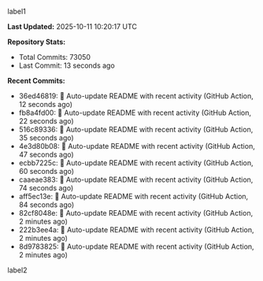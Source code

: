 
label1 
<!-- ACTIVITY_START -->
**Last Updated:** 2025-10-11 10:20:17 UTC

**Repository Stats:**
- Total Commits: 73050
- Last Commit: 13 seconds ago

**Recent Commits:**
- 36ed46819: 🤖 Auto-update README with recent activity (GitHub Action, 12 seconds ago)
- fb8a4fd00: 🤖 Auto-update README with recent activity (GitHub Action, 22 seconds ago)
- 516c89336: 🤖 Auto-update README with recent activity (GitHub Action, 35 seconds ago)
- 4e3d80b08: 🤖 Auto-update README with recent activity (GitHub Action, 47 seconds ago)
- ecbb7225c: 🤖 Auto-update README with recent activity (GitHub Action, 60 seconds ago)
- caaeae383: 🤖 Auto-update README with recent activity (GitHub Action, 74 seconds ago)
- aff5ec13e: 🤖 Auto-update README with recent activity (GitHub Action, 84 seconds ago)
- 82cf8048e: 🤖 Auto-update README with recent activity (GitHub Action, 2 minutes ago)
- 222b3ee4a: 🤖 Auto-update README with recent activity (GitHub Action, 2 minutes ago)
- 8d9783825: 🤖 Auto-update README with recent activity (GitHub Action, 2 minutes ago)
<!-- ACTIVITY_END -->

label2
